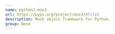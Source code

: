 ```yaml
---
name: python2-mox3
url: https://pypi.org/project/mox3/#files
description: Mock object framework for Python.
group: None
---
```

